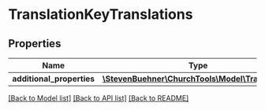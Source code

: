 # TranslationKeyTranslations

## Properties
Name | Type | Description | Notes
------------ | ------------- | ------------- | -------------
**additional_properties** | [**\StevenBuehner\ChurchTools\Model\Translation1**](Translation1.md) |  | [optional] 

[[Back to Model list]](../../README.md#documentation-for-models) [[Back to API list]](../../README.md#documentation-for-api-endpoints) [[Back to README]](../../README.md)

